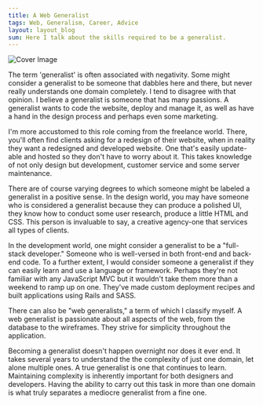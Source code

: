 ```yaml
---
title: A Web Generalist
tags: Web, Generalism, Career, Advice
layout: layout_blog
sum: Here I talk about the skills required to be a generalist.
---
```

![Cover Image](/assets/img/blog_imgs/generalist_cover_img.png)

The term 'generalist' is often associated with negativity. Some might consider a generalist to be someone that dabbles here and there, but never really understands one domain completely. I tend to disagree with that opinion. I believe a generalist is someone that has many passions. A generalist wants to code the website, deploy and manage it, as well as have a hand in the design process and perhaps even some marketing.

I'm more accustomed to this role coming from the freelance world. There, you'll often find clients asking for a redesign of their website, when in reality they want a redesigned and developed website. One that's easily update-able and hosted so they don't have to worry about it. This takes knowledge of not only design but development, customer service and some server maintenance.

There are of course varying degrees to which someone might be labeled a generalist in a positive sense. In the design world, you may have someone who is considered a generalist because they can produce a polished UI, they know how to conduct some user research, produce a little HTML and CSS. This person is invaluable to say, a creative agency-one that services all types of clients.

In the development world, one might consider a generalist to be a "full-stack developer." Someone who is well-versed in both front-end and back-end code. To a further extent, I would consider someone a generalist if they can easily learn and use a language or framework. Perhaps they're not familiar with any JavaScript MVC but it wouldn't take them more than a weekend to ramp up on one. They've made custom deployment recipes and built applications using Rails and SASS.

There can also be "web generalists," a term of which I classify myself. A web generalist is passionate about all aspects of the web, from the database to the wireframes. They strive for simplicity throughout the application.

Becoming a generalist doesn't happen overnight nor does it ever end. It takes several years to understand the the complexity of just one domain, let alone multiple ones. A true generalist is one that continues to learn. Maintaining complexity is inherently important for both designers and developers. Having the ability to carry out this task in more than one domain is what truly separates a mediocre generalist from a fine one.